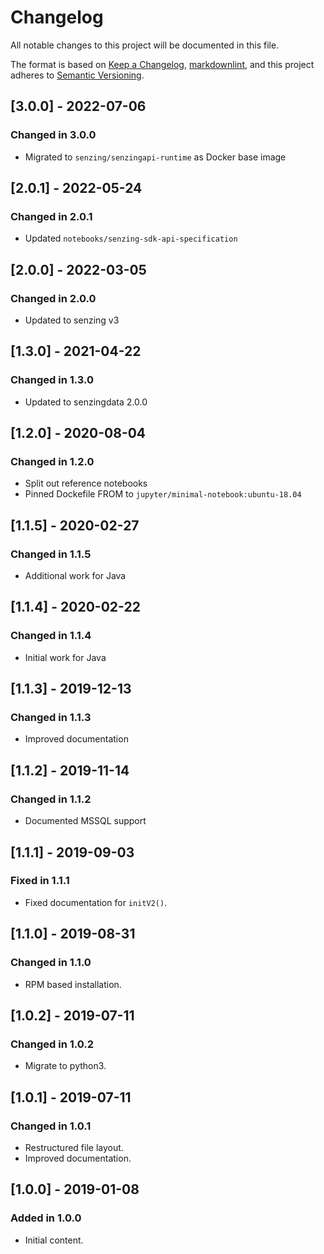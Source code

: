 # Changelog

All notable changes to this project will be documented in this file.

The format is based on [Keep a Changelog](https://keepachangelog.com/en/1.0.0/),
[markdownlint](https://dlaa.me/markdownlint/),
and this project adheres to [Semantic Versioning](https://semver.org/spec/v2.0.0.html).

## [3.0.0] - 2022-07-06

### Changed in 3.0.0

- Migrated to `senzing/senzingapi-runtime` as Docker base image

## [2.0.1] - 2022-05-24

### Changed in 2.0.1

- Updated `notebooks/senzing-sdk-api-specification`

## [2.0.0] - 2022-03-05

### Changed in 2.0.0

- Updated to senzing v3

## [1.3.0] - 2021-04-22

### Changed in 1.3.0

- Updated to senzingdata 2.0.0

## [1.2.0] - 2020-08-04

### Changed in 1.2.0

- Split out reference notebooks
- Pinned Dockefile FROM to `jupyter/minimal-notebook:ubuntu-18.04`

## [1.1.5] - 2020-02-27

### Changed in 1.1.5

- Additional work for Java

## [1.1.4] - 2020-02-22

### Changed in 1.1.4

- Initial work for Java

## [1.1.3] - 2019-12-13

### Changed in 1.1.3

- Improved documentation

## [1.1.2] - 2019-11-14

### Changed in 1.1.2

- Documented MSSQL support

## [1.1.1] - 2019-09-03

### Fixed in 1.1.1

- Fixed documentation for `initV2()`.

## [1.1.0] - 2019-08-31

### Changed in 1.1.0

- RPM based installation.

## [1.0.2] - 2019-07-11

### Changed in 1.0.2

- Migrate to python3.

## [1.0.1] - 2019-07-11

### Changed in 1.0.1

- Restructured file layout.
- Improved documentation.

## [1.0.0] - 2019-01-08

### Added in 1.0.0

- Initial content.
